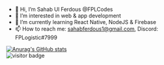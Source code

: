 - 👋 Hi, I’m Sahab Ul Ferdous @FPLCodes
- 👀 I’m interested in web & app development
- 🌱 I’m currently learning React Native, NodeJS & Firebase
- 📫 How to reach me: sahabferdous1@gmail.com, Discord: FPLogistic#7999

[![Anurag's GitHub stats](https://github-readme-stats.vercel.app/api?username=FPLCodes&show_icons=true&theme=radical)](https://github.com/anuraghazra/github-readme-stats)
<br>
![visitor badge](https://visitor-badge-reloaded.herokuapp.com/badge?page_id=FPLCodes&lcolor=741b47&color=a51068)

<!---
FPLCodes/FPLCodes is a ✨ special ✨ repository because its `README.md` (this file) appears on your GitHub profile.
You can click the Preview link to take a look at your changes.
--->

